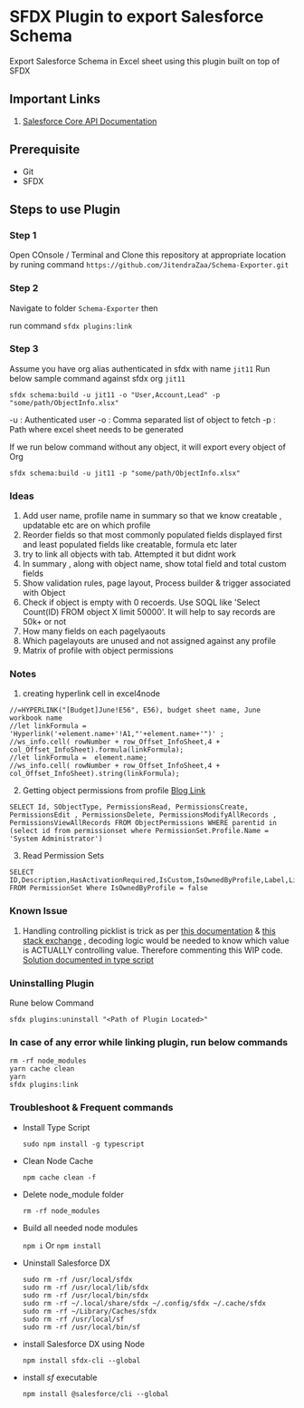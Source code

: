 SFDX Plugin to export Salesforce Schema  
==================

Export Salesforce Schema in Excel sheet using this plugin built on top of SFDX

## Important Links
1. [Salesforce Core API Documentation](https://forcedotcom.github.io/sfdx-core/globals.html)

## Prerequisite 
* Git
* SFDX

## Steps to use Plugin

### Step 1 
Open COnsole / Terminal and Clone this repository at appropriate location by runing command 
`https://github.com/JitendraZaa/Schema-Exporter.git`

### Step 2
Navigate to folder `Schema-Exporter` then 

run command `sfdx plugins:link`

### Step 3
Assume you have org alias authenticated in sfdx with name `jit11`
Run below sample command against sfdx org `jit11`

`sfdx schema:build -u jit11 -o "User,Account,Lead" -p "some/path/ObjectInfo.xlsx"`

-u : Authenticated user
-o : Comma separated list of object to fetch
-p : Path where excel sheet needs to be generated

If we run below command without any object, it will export every object of Org

`sfdx schema:build -u jit11 -p "some/path/ObjectInfo.xlsx"`

### Ideas
1. Add user name, profile name in summary so that we know creatable , updatable etc are on which profile
2. Reorder fields so that most commonly populated fields displayed first and least populated fields like creatable, formula etc later
3. try to link all objects with tab. Attempted it but didnt work
4. In summary , along with object name, show total field and total custom fields
5. Show validation rules, page layout, Process builder & trigger associated with Object
6. Check if object is empty with 0 recoerds. Use SOQL like 'Select Count(ID) FROM object X limit 50000'. It will help to say records are 50k+ or not
7. How many fields on each pagelyaouts
8. Which pagelayouts are unused and not assigned against any profile
9. Matrix of profile with object permissions 


### Notes
1. creating hyperlink cell in excel4node
```
//=HYPERLINK("[Budget]June!E56", E56), budget sheet name, June workbook name
//let linkFormula = 'Hyperlink('+element.name+'!A1,"'+element.name+'")' ;
//ws_info.cell( rowNumber + row_Offset_InfoSheet,4 + col_Offset_InfoSheet).formula(linkFormula);
//let linkFormula =  element.name; 
//ws_info.cell( rowNumber + row_Offset_InfoSheet,4 + col_Offset_InfoSheet).string(linkFormula);  
```

2. Getting object permissions from profile [Blog Link](https://developer.salesforce.com/blogs/engineering/2012/06/using-soql-to-determine-your-users-permissions-2)
```
SELECT Id, SObjectType, PermissionsRead, PermissionsCreate, PermissionsEdit , PermissionsDelete, PermissionsModifyAllRecords , PermissionsViewAllRecords FROM ObjectPermissions WHERE parentid in (select id from permissionset where PermissionSet.Profile.Name = 'System Administrator')
```

3. Read Permission Sets
```
SELECT ID,Description,HasActivationRequired,IsCustom,IsOwnedByProfile,Label,LicenseId,PermissionSetGroupId,ProfileId,Type FROM PermissionSet Where IsOwnedByProfile = false
```

### Known Issue
1. Handling controlling picklist is trick as per [this documentation](https://developer.salesforce.com/docs/atlas.en-us.api.meta/api/sforce_api_calls_describesobjects_describesobjectresult.htm#aboutPicklists) & [this stack exchange](https://salesforce.stackexchange.com/questions/201775/picklists-validfor-attribute) , decoding logic would be needed to know which value is ACTUALLY controlling value. Therefore commenting this WIP code. [Solution documented in type script](https://reergymerej.github.io/blog/2021/03/31/base64binary.html)

### Uninstalling Plugin
Rune below Command

`sfdx plugins:uninstall "<Path of Plugin Located>"`

### In case of any error while linking plugin, run below commands
```
rm -rf node_modules
yarn cache clean
yarn
sfdx plugins:link
```

### Troubleshoot & Frequent commands
- Install Type Script

    `sudo npm install -g typescript`

- Clean Node Cache

    `npm cache clean -f`

- Delete node_module folder

    `rm -rf node_modules`

- Build all needed node modules

    `npm i` Or `npm install`

- Uninstall Salesforce DX
    ```
    sudo rm -rf /usr/local/sfdx
    sudo rm -rf /usr/local/lib/sfdx
    sudo rm -rf /usr/local/bin/sfdx
    sudo rm -rf ~/.local/share/sfdx ~/.config/sfdx ~/.cache/sfdx
    sudo rm -rf ~/Library/Caches/sfdx
    sudo rm -rf /usr/local/sf
    sudo rm -rf /usr/local/bin/sf
    ```

- install Salesforce DX using Node

    `npm install sfdx-cli --global`

- install _sf_ executable

    `npm install @salesforce/cli --global`
